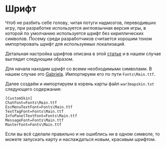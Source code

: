 # Шрифт

Чтоб не разбить себе голову, читая потуги надмозгов, переводивших игру, при разработке используется англоязычная
версия игры, в которой по умолчанию используется шрифт без кириллических символов. Посему среди разработчиков считается
хорошим тоном импортировать шрифт для используемых локализаций.

Детальная настройка шрифтов описана в этой [статье](https://www.hiveworkshop.com/threads/in-game-font-overhaul.159537) и
в нашем случае выглядит следующим образом.

Для начала находим шрифт со всеми необходимыми символами. В нашем случае
это [Gabriela](https://fonts.google.com/specimen/Gabriela). Импортируем его по пути `Fonts\Main.ttf`.

Далее создаём и импортируем в корень карты файл `war3mapskin.txt` следующего содержания:

```
[CustomSkin]
ChatFont=Fonts\Main.ttf
EscMenuTextFont=Fonts\Main.ttf
TextTagFont=Fonts\Main.ttf
InfoPanelTextFont=Fonts\Main.ttf
MessageFont=Fonts\Main.ttf
MasterFont=Fonts\Main.ttf
```

Если вы всё сделали правильно и не ошиблись ни в одном символе, то можете запускать карту и наслаждаться новым, красивым
шрифтом. 